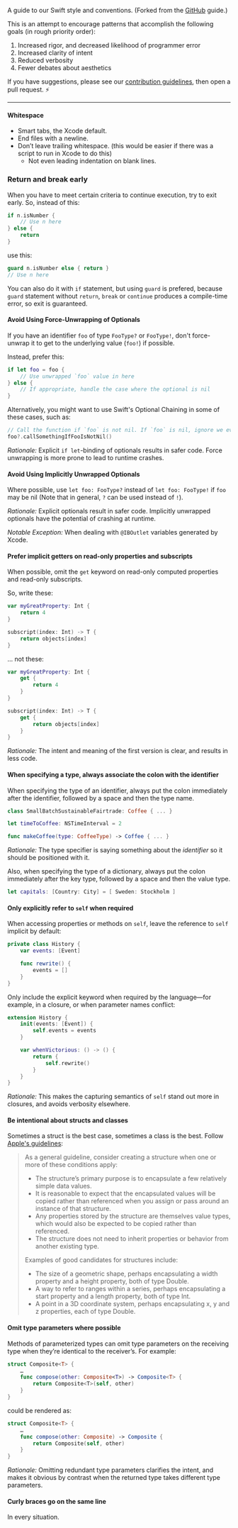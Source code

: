 A guide to our Swift style and conventions.
(Forked from the [GitHub](https://github.com/github/swift-style-guide) guide.)

This is an attempt to encourage patterns that accomplish the following goals (in
rough priority order):

 1. Increased rigor, and decreased likelihood of programmer error
 1. Increased clarity of intent
 1. Reduced verbosity
 1. Fewer debates about aesthetics

If you have suggestions, please see our [contribution guidelines](CONTRIBUTING.md),
then open a pull request. :zap:

----

#### Whitespace

 * Smart tabs, the Xcode default.
 * End files with a newline.
 * Don’t leave trailing whitespace. (this would be easier if there was a script to run in Xcode to do this)
   * Not even leading indentation on blank lines.

### Return and break early

When you have to meet certain criteria to continue execution, try to exit early. So, instead of this:

```swift
if n.isNumber {
    // Use n here
} else {
    return
}
```

use this:
```swift
guard n.isNumber else { return }
// Use n here
```

You can also do it with `if` statement, but using `guard` is prefered, because `guard` statement without `return`, `break` or `continue` produces a compile-time error, so exit is guaranteed.


#### Avoid Using Force-Unwrapping of Optionals

If you have an identifier `foo` of type `FooType?` or `FooType!`, don't force-unwrap it to get to the underlying value (`foo!`) if possible.

Instead, prefer this:

```swift
if let foo = foo {
    // Use unwrapped `foo` value in here
} else {
    // If appropriate, handle the case where the optional is nil
}
```

Alternatively, you might want to use Swift's Optional Chaining in some of these cases, such as:

```swift
// Call the function if `foo` is not nil. If `foo` is nil, ignore we ever tried to make the call
foo?.callSomethingIfFooIsNotNil()
```

_Rationale:_ Explicit `if let`-binding of optionals results in safer code. Force unwrapping is more prone to lead to runtime crashes.

#### Avoid Using Implicitly Unwrapped Optionals

Where possible, use `let foo: FooType?` instead of `let foo: FooType!` if `foo` may be nil (Note that in general, `?` can be used instead of `!`).

_Rationale:_ Explicit optionals result in safer code. Implicitly unwrapped optionals have the potential of crashing at runtime.

_Notable Exception:_ When dealing with `@IBOutlet` variables generated by Xcode.

#### Prefer implicit getters on read-only properties and subscripts

When possible, omit the `get` keyword on read-only computed properties and
read-only subscripts.

So, write these:

```swift
var myGreatProperty: Int {
	return 4
}

subscript(index: Int) -> T {
    return objects[index]
}
```

… not these:

```swift
var myGreatProperty: Int {
	get {
		return 4
	}
}

subscript(index: Int) -> T {
    get {
        return objects[index]
    }
}
```

_Rationale:_ The intent and meaning of the first version is clear, and results in less code.

#### When specifying a type, always associate the colon with the identifier

When specifying the type of an identifier, always put the colon immediately
after the identifier, followed by a space and then the type name.

```swift
class SmallBatchSustainableFairtrade: Coffee { ... }

let timeToCoffee: NSTimeInterval = 2

func makeCoffee(type: CoffeeType) -> Coffee { ... }
```

_Rationale:_ The type specifier is saying something about the _identifier_ so
it should be positioned with it.

Also, when specifying the type of a dictionary, always put the colon immediately
after the key type, followed by a space and then the value type.

```swift
let capitals: [Country: City] = [ Sweden: Stockholm ]
```

#### Only explicitly refer to `self` when required

When accessing properties or methods on `self`, leave the reference to `self` implicit by default:

```swift
private class History {
	var events: [Event]

	func rewrite() {
		events = []
	}
}
```

Only include the explicit keyword when required by the language—for example, in a closure, or when parameter names conflict:

```swift
extension History {
	init(events: [Event]) {
		self.events = events
	}

	var whenVictorious: () -> () {
		return {
			self.rewrite()
		}
	}
}
```

_Rationale:_ This makes the capturing semantics of `self` stand out more in closures, and avoids verbosity elsewhere.

#### Be intentional about structs and classes

Sometimes a struct is the best case, sometimes a class is the best. Follow [Apple's guidelines](https://developer.apple.com/library/ios/documentation/Swift/Conceptual/Swift_Programming_Language/ClassesAndStructures.html):

> As a general guideline, consider creating a structure when one or more of these conditions apply:
> 
> * The structure’s primary purpose is to encapsulate a few relatively simple data values.
> * It is reasonable to expect that the encapsulated values will be copied rather than referenced when you assign or pass around an instance of that structure.
> * Any properties stored by the structure are themselves value types, which would also be expected to be copied rather than referenced.
> * The structure does not need to inherit properties or behavior from another existing type.
> 
> Examples of good candidates for structures include:
>
> * The size of a geometric shape, perhaps encapsulating a width property and a height property, both of type Double.
> * A way to refer to ranges within a series, perhaps encapsulating a start property and a length property, both of type Int.
> * A point in a 3D coordinate system, perhaps encapsulating x, y and z properties, each of type Double.

#### Omit type parameters where possible

Methods of parameterized types can omit type parameters on the receiving type when they’re identical to the receiver’s. For example:

```swift
struct Composite<T> {
	…
	func compose(other: Composite<T>) -> Composite<T> {
		return Composite<T>(self, other)
	}
}
```

could be rendered as:

```swift
struct Composite<T> {
	…
	func compose(other: Composite) -> Composite {
		return Composite(self, other)
	}
}
```

_Rationale:_ Omitting redundant type parameters clarifies the intent, and makes it obvious by contrast when the returned type takes different type parameters.

#### Curly braces go on the same line
In every situation.
